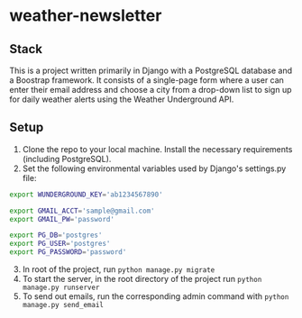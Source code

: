 # weather-newsletter

## Stack
This is a project written primarily in Django with a PostgreSQL database and a Boostrap framework. It consists of a single-page form where a user can enter their email address and choose a city from a drop-down list to sign up for daily weather alerts using the Weather Underground API.

## Setup
1. Clone the repo to your local machine. Install the necessary requirements (including PostgreSQL).
2. Set the following environmental variables used by Django's settings.py file:
```bash
export WUNDERGROUND_KEY='ab1234567890'

export GMAIL_ACCT='sample@gmail.com'
export GMAIL_PW='password'

export PG_DB='postgres'
export PG_USER='postgres'
export PG_PASSWORD='password'
```

3. In root of the project, run `python manage.py migrate`
4. To start the server, in the root directory of the project run `python manage.py runserver`
5. To send out emails, run the corresponding admin command with `python manage.py send_email`
